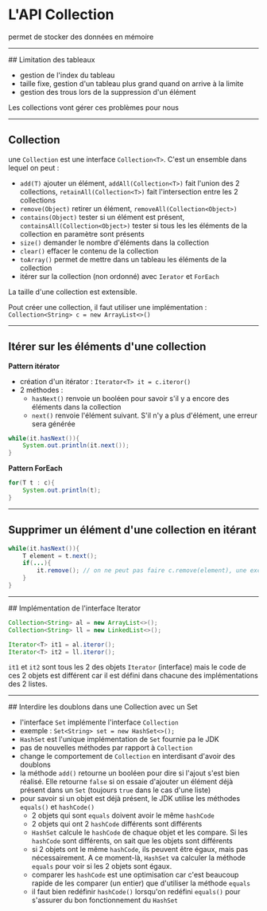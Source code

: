 # L'API Collection

permet de stocker des données en mémoire

----

## Limitation des tableaux

- gestion de l'index du tableau
- taille fixe, gestion d'un tableau plus grand quand on arrive à la limite
- gestion des trous lors de la suppression d'un élément

Les collections vont gérer ces problèmes pour nous

----

## Collection

une `Collection` est une interface `Collection<T>`. C'est un ensemble dans lequel on peut :
- `add(T)` ajouter un élément, `addAll(Collection<T>)` fait l'union des 2 collections, `retainAll(Collection<T>)` fait l'intersection entre les 2 collections
- `remove(Object)` retirer un élément, `removeAll(Collection<Object>)`
- `contains(Object)` tester si un élément est présent, `containsAll(Collection<Object>)` tester si tous les les éléments de la collection en paramètre sont présents
- `size()` demander le nombre d'éléments dans la collection
- `clear()` effacer le contenu de la collection
- `toArray()` permet de mettre dans un tableau les éléments de la collection
- itérer sur la collection (non ordonné) avec `Ierator` et `ForEach`

La taille d'une collection est extensible.

Pout créer une collection, il faut utiliser une implémentation : `Collection<String> c = new ArrayList<>()`

----

## Itérer sur les éléments d'une collection

**Pattern itérator**

- création d'un itérator : `Iterator<T> it = c.iteror()`
- 2 méthodes :
    - `hasNext()` renvoie un booléen pour savoir s'il y a encore des éléments dans la collection
    - `next()` renvoie l'élément suivant. S'il n'y a plus d'élément, une erreur sera générée

```java
while(it.hasNext()){
    System.out.println(it.next());
}
```

**Pattern ForEach**

```java
for(T t : c){
    System.out.println(t);
}
```

----

## Supprimer un élément d'une collection en itérant


```java
while(it.hasNext()){
    T element = t.next();
    if(...){
        it.remove(); // on ne peut pas faire c.remove(element), une exception serait levée
    }
}
```

----

## Implémentation de l'interface Iterator

```java
Collection<String> al = new ArrayList<>();
Collection<String> ll = new LinkedList<>();

Iterator<T> it1 = al.iteror();
Iterator<T> it2 = ll.iteror();
```

`it1` et `it2` sont tous les 2 des objets `Iterator` (interface) mais le code de ces 2 objets est différent car il est défini dans chacune des implémentations des 2 listes.

----

## Interdire les doublons dans une Collection avec un Set

- l'interface `Set` implémente l'interface `Collection`
- exemple : `Set<String> set = new HashSet<>();`
- `HashSet` est l'unique implémentation de `Set` fournie pa le JDK
- pas de nouvelles méthodes par rapport à `Collection`
- change le comportement de `Collection` en interdisant d'avoir des doublons
- la méthode `add()` retourne un booléen pour dire si l'ajout s'est bien réalisé. Elle retourne `false` si on essaie d'ajouter un élément déjà présent dans un `Set` (toujours `true` dans le cas d'une liste)
- pour savoir si un objet est déjà présent, le JDK utilise les méthodes `equals()` et `hashCode()`
    - 2 objets qui sont `equals` doivent avoir le même `hashCode`
    - 2 objets qui ont 2 `hashCode` différents sont différents
    - `HashSet` calcule le `hashCode` de chaque objet et les compare. Si les `hashCode` sont différents, on sait que les objets sont différents
    - si 2 objets ont le même `hashCode`, ils peuvent être égaux, mais pas nécessairement. A ce moment-là, `HashSet` va calculer la méthode `equals` pour voir si les 2 objets sont égaux.
    - comparer les `hashCode` est une optimisation car c'est beaucoup rapide de les comparer (un entier) que d'utiliser la méthode `equals`
    - il faut bien redéfinir `hashCode()` lorsqu'on redéfini `equals()` pour s'assurer du bon fonctionnement du `HashSet`
